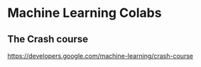 # Machine Learning Colabs

## The Crash course

https://developers.google.com/machine-learning/crash-course
